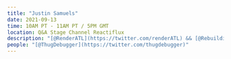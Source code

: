 ```yaml
---
title: "Justin Samuels"
date: 2021-09-13
time: 10AM PT - 11AM PT / 5PM GMT
location: Q&A Stage Channel Reactiflux
description: "[@RenderATL](https://twitter.com/renderATL) && [@RebuildingBlack](https://twitter.com/RebuildingBlack) Founder, Senior Engineer at [@mailchimp](https://twitter.com/mailchimp) - [@msstate](https://twitter.com/msstate) [#BlackTechTwitter](https://twitter.com/search?q=%23BlackTechTwitter)"
people: "[@ThugDebugger](https://twitter.com/thugdebugger)"
---
```


